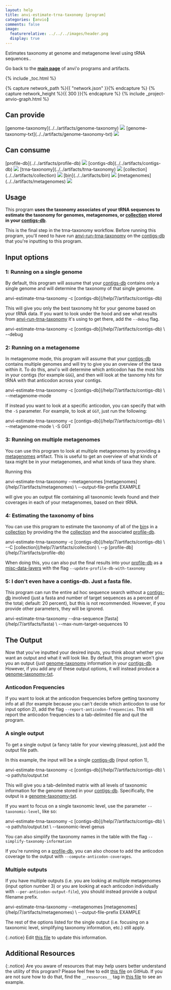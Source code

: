 ```yaml
---
layout: help
title: anvi-estimate-trna-taxonomy [program]
categories: [anvio]
comments: false
image:
  featurerelative: ../../../images/header.png
  display: true
---
```


Estimates taxonomy at genome and metagenome level using tRNA sequences..

Go back to the **[main page](../../)** of anvi'o programs and artifacts.


{% include _toc.html %}
<div id="svg" class="subnetwork"></div>
{% capture network_path %}{{ "network.json" }}{% endcapture %}
{% capture network_height %}{{ 300 }}{% endcapture %}
{% include _project-anvio-graph.html %}


## Can provide

<p style="text-align: left" markdown="1"><span class="artifact-p">[genome-taxonomy](../../artifacts/genome-taxonomy) <img src="../../images/icons/CONCEPT.png" class="artifact-icon-mini" /></span> <span class="artifact-p">[genome-taxonomy-txt](../../artifacts/genome-taxonomy-txt) <img src="../../images/icons/TXT.png" class="artifact-icon-mini" /></span></p>

## Can consume

<p style="text-align: left" markdown="1"><span class="artifact-r">[profile-db](../../artifacts/profile-db) <img src="../../images/icons/DB.png" class="artifact-icon-mini" /></span> <span class="artifact-r">[contigs-db](../../artifacts/contigs-db) <img src="../../images/icons/DB.png" class="artifact-icon-mini" /></span> <span class="artifact-r">[trna-taxonomy](../../artifacts/trna-taxonomy) <img src="../../images/icons/CONCEPT.png" class="artifact-icon-mini" /></span> <span class="artifact-r">[collection](../../artifacts/collection) <img src="../../images/icons/COLLECTION.png" class="artifact-icon-mini" /></span> <span class="artifact-r">[bin](../../artifacts/bin) <img src="../../images/icons/BIN.png" class="artifact-icon-mini" /></span> <span class="artifact-r">[metagenomes](../../artifacts/metagenomes) <img src="../../images/icons/TXT.png" class="artifact-icon-mini" /></span></p>

## Usage


This program **uses the taxonomy associates of your tRNA sequences to estimate the taxonomy for genomes, metagenomes, or <span class="artifact-n">[collection](/help/7/artifacts/collection)</span> stored in your <span class="artifact-n">[contigs-db](/help/7/artifacts/contigs-db)</span>**. 

This is the final step in the trna-taxonomy workflow. Before running this program, you'll need to have run <span class="artifact-n">[anvi-run-trna-taxonomy](/help/7/programs/anvi-run-trna-taxonomy)</span> on the <span class="artifact-n">[contigs-db](/help/7/artifacts/contigs-db)</span> that you're inputting to this program.

## Input options 

### 1: Running on a single genome

By default, this program will assume that your <span class="artifact-n">[contigs-db](/help/7/artifacts/contigs-db)</span> contains only a single genome and will determine the taxonomy of that single genome.   

<div class="codeblock" markdown="1">
anvi&#45;estimate&#45;trna&#45;taxonomy &#45;c <span class="artifact&#45;n">[contigs&#45;db](/help/7/artifacts/contigs&#45;db)</span>
</div>

This will give you only the best taxonomy hit for your genome based on your tRNA data. If you want to look under the hood and see what results from <span class="artifact-n">[anvi-run-trna-taxonomy](/help/7/programs/anvi-run-trna-taxonomy)</span> it's using to get there, add the `--debug` flag. 

<div class="codeblock" markdown="1">
anvi&#45;estimate&#45;trna&#45;taxonomy &#45;c <span class="artifact&#45;n">[contigs&#45;db](/help/7/artifacts/contigs&#45;db)</span> \
                           &#45;&#45;debug 
</div>

### 2: Running on a metagenome

In metagenome mode, this program will assume that your <span class="artifact-n">[contigs-db](/help/7/artifacts/contigs-db)</span> contains multiple genomes and will try to give you an overview of the taxa within it.  To do this, anvi'o will determine which anticodon has the most hits in your contigs (for example `GGG`), and then will look at the taxnomy hits for tRNA with that anticodon across your contigs. 

<div class="codeblock" markdown="1">
anvi&#45;estimate&#45;trna&#45;taxonomy &#45;c <span class="artifact&#45;n">[contigs&#45;db](/help/7/artifacts/contigs&#45;db)</span> \
                           &#45;&#45;metagenome&#45;mode 
</div>

If instead you want to look at a specific anticodon, you can specify that with the `-S` parameter. For example, to look at `GGT`, just run the following: 

<div class="codeblock" markdown="1">
anvi&#45;estimate&#45;trna&#45;taxonomy &#45;c <span class="artifact&#45;n">[contigs&#45;db](/help/7/artifacts/contigs&#45;db)</span> \
                           &#45;&#45;metagenome&#45;mode \
                           &#45;S GGT
</div>

### 3: Running on multiple metagenomes

You can use this program to look at multiple metagenomes by providing a <span class="artifact-n">[metagenomes](/help/7/artifacts/metagenomes)</span> artifact. This is useful to get an overview of what kinds of taxa might be in your metagenomes, and what kinds of taxa they share. 

Running this

<div class="codeblock" markdown="1">
anvi&#45;estimate&#45;trna&#45;taxonomy &#45;&#45;metagenomes <span class="artifact&#45;n">[metagenomes](/help/7/artifacts/metagenomes)</span> \
                           &#45;&#45;output&#45;file&#45;prefix EXAMPLE
</div>

will give you an output file containing all taxonomic levels found and their coverages in each of your metagenomes, based on their tRNA. 

### 4: Estimating the taxonomy of bins 

You can use this program to estimate the taxonomy of all of the <span class="artifact-n">[bin](/help/7/artifacts/bin)</span>s in a <span class="artifact-n">[collection](/help/7/artifacts/collection)</span> by providing the the <span class="artifact-n">[collection](/help/7/artifacts/collection)</span> and the associated <span class="artifact-n">[profile-db](/help/7/artifacts/profile-db)</span>. 

<div class="codeblock" markdown="1">
anvi&#45;estimate&#45;trna&#45;taxonomy &#45;c <span class="artifact&#45;n">[contigs&#45;db](/help/7/artifacts/contigs&#45;db)</span> \
                           &#45;&#45;C <span class="artifact&#45;n">[collection](/help/7/artifacts/collection)</span>  \
                           &#45;&#45;p <span class="artifact&#45;n">[profile&#45;db](/help/7/artifacts/profile&#45;db)</span> 
</div>

When doing this, you can also put the final results into your <span class="artifact-n">[profile-db](/help/7/artifacts/profile-db)</span> as a <span class="artifact-n">[misc-data-layers](/help/7/artifacts/misc-data-layers)</span> with the flag `--update-profile-db-with-taxonomy`

### 5: I don't even have a contigs-db. Just a fasta file. 

This program can run the entire ad hoc sequence search without a <span class="artifact-n">[contigs-db](/help/7/artifacts/contigs-db)</span> involved (just a fasta and number of target sequences as a percent of the total; default: 20 percent), but this is not recommended. However, if you provide other parameters, they will be ignored. 

<div class="codeblock" markdown="1">
anvi&#45;estimate&#45;trna&#45;taxonomy &#45;&#45;dna&#45;sequence <span class="artifact&#45;n">[fasta](/help/7/artifacts/fasta)</span> \
                           &#45;&#45;max&#45;num&#45;target&#45;sequences 10
</div>

## The Output

Now that you've inputted your desired inputs, you think about whether you want an output and what it will look like. By default, this program won't give you an output (just <span class="artifact-n">[genome-taxonomy](/help/7/artifacts/genome-taxonomy)</span> information in your <span class="artifact-n">[contigs-db](/help/7/artifacts/contigs-db)</span>. However, if you add any of these output options, it will instead produce a <span class="artifact-n">[genome-taxonomy-txt](/help/7/artifacts/genome-taxonomy-txt)</span>. 

### Anticodon Frequencies

If you want to look at the anticodon frequencies before getting taxonomy info at all (for example because you can't decide which anticodon to use for input option 2), add the flag `--report-anticodon-frequencies`. This will report the anticodon frequencies to a tab-delimited file and quit the program. 

### A single output 

To get a single output (a fancy table for your viewing pleasure), just add the output file path. 

In this example, the input will be a single <span class="artifact-n">[contigs-db](/help/7/artifacts/contigs-db)</span> (input option 1), 

<div class="codeblock" markdown="1">
anvi&#45;estimate&#45;trna&#45;taxonomy &#45;c <span class="artifact&#45;n">[contigs&#45;db](/help/7/artifacts/contigs&#45;db)</span> \
                           &#45;o path/to/output.txt  
</div>

This will give you a tab-delimited matrix with all levels of taxonomic information for the genome stored in your <span class="artifact-n">[contigs-db](/help/7/artifacts/contigs-db)</span>. Specifically, the output is a <span class="artifact-n">[genome-taxonomy-txt](/help/7/artifacts/genome-taxonomy-txt)</span>. 

If you want to focus on a single taxonomic level, use the parameter `--taxonomic-level`, like so:

<div class="codeblock" markdown="1">
anvi&#45;estimate&#45;trna&#45;taxonomy &#45;c <span class="artifact&#45;n">[contigs&#45;db](/help/7/artifacts/contigs&#45;db)</span> \
                           &#45;o path/to/output.txt  \
                           &#45;&#45;taxonomic&#45;level genus 
</div>

You can also simplify the taxonomy names in the table with the flag `--simplify-taxonomy-information`

If you're running on a <span class="artifact-n">[profile-db](/help/7/artifacts/profile-db)</span>, you can also choose to add the anticodon coverage to the output with `--compute-anticodon-coverages`. 

### Multiple outputs

If you have multiple outputs (i.e. you are looking at multiple metagenomes (input option number 3) or you are looking at each anticodon individually with `--per-anticodon-output-file`), you should instead provide a output filename prefix.  

<div class="codeblock" markdown="1">
anvi&#45;estimate&#45;trna&#45;taxonomy &#45;&#45;metagenomes <span class="artifact&#45;n">[metagenomes](/help/7/artifacts/metagenomes)</span> \
                           &#45;&#45;output&#45;file&#45;prefix EXAMPLE
</div>

The rest of the options listed for the single output (i.e. focusing on a taxonomic level, simplifying taxonomy information, etc.) still apply. 


{:.notice}
Edit [this file](https://github.com/merenlab/anvio/tree/master/anvio/docs/programs/anvi-estimate-trna-taxonomy.md) to update this information.


## Additional Resources



{:.notice}
Are you aware of resources that may help users better understand the utility of this program? Please feel free to edit [this file](https://github.com/merenlab/anvio/tree/master/bin/anvi-estimate-trna-taxonomy) on GitHub. If you are not sure how to do that, find the `__resources__` tag in [this file](https://github.com/merenlab/anvio/blob/master/bin/anvi-interactive) to see an example.
